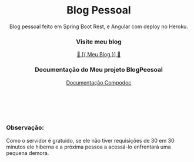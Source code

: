 <h1 align="center">Blog Pessoal</h1>
<p align="center">Blog pessoal feito em Spring Boot Rest, e Angular com deploy no Heroku.</p>
<h3 align="center"> Visite meu blog</h3>
<a href="https://blogpessoalbit2.herokuapp.com/#/entrar" target="_blank"	><p align="center"> 🚀 [{ Meu Blog }] 🚀</p></a>

<h3 align="center">Documentação do Meu projeto BlogPeesoal</h3>  
<a style="width: 33.3333%; text-align: center;" href="https://danieloliver11.github.io/doc-BlogPessoal/"  target="_blank"> <p align="center">Documentação Compodoc</p></a>
 <p >
<br>
<br>
<br>
<br>
<h3>Observação:</h3>
<p>Como o servidor é gratuido, se ele não tiver requisições de 30 em 30 minutos ele hiberna e a próxima pessoa a acessá-lo enfrentará uma pequena demora.</p>

